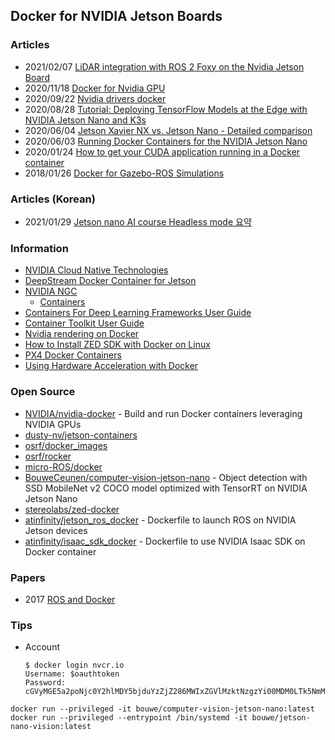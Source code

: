 ## Docker for NVIDIA Jetson Boards


### Articles
- 2021/02/07 [LiDAR integration with ROS 2 Foxy on the Nvidia Jetson Board](https://www.hackster.io/shahizat005/lidar-integration-with-ros-2-foxy-on-the-nvidia-jetson-board-34fa62)
- 2020/11/18 [Docker for Nvidia GPU](http://www.legendu.net/misc/blog/docker-for-nvidia-gpu/)
- 2020/09/22 [Nvidia drivers docker](https://www.xspdf.com/resolution/54156497.html)
- 2020/08/28 [Tutorial: Deploying TensorFlow Models at the Edge with NVIDIA Jetson Nano and K3s](https://thenewstack.io/tutorial-deploying-tensorflow-models-at-the-edge-with-nvidia-jetson-nano-and-k3s/)
- 2020/06/04 [Jetson Xavier NX vs. Jetson Nano - Detailed comparison](https://www.hackster.io/dmitrywat/jetson-xavier-nx-vs-jetson-nano-detailed-comparison-aa9cd7)
- 2020/06/03 [Running Docker Containers for the NVIDIA Jetson Nano](https://dev.to/caelinsutch/running-docker-containers-for-the-nvidia-jetson-nano-5a06)
- 2020/01/24 [How to get your CUDA application running in a Docker container](https://www.celantur.com/blog/run-cuda-in-docker-on-linux/) 
- 2018/01/26 [Docker for Gazebo-ROS Simulations](http://moore-mike.com/docker-ros.html)


### Articles (Korean)
- 2021/01/29 [Jetson nano AI course Headless mode 요약](https://endland.medium.com/jetson-nano-ai-course-headless-mode-%EC%9A%94%EC%95%BD-7b19548e9b2a)



### Information
- [NVIDIA Cloud Native Technologies](https://docs.nvidia.com/datacenter/cloud-native/index.html)
- [DeepStream Docker Container for Jetson](https://docs.nvidia.com/metropolis/deepstream/dev-guide/text/DS_docker_containers.html#a-docker-container-for-jetson)
- [NVIDIA NGC](https://ngc.nvidia.com/catalog)
    - [Containers](https://ngc.nvidia.com/catalog/containers)
- [Containers For Deep Learning Frameworks User Guide](https://docs.nvidia.com/deeplearning/frameworks/user-guide/index.html)
- [Container Toolkit User Guide](https://docs.nvidia.com/datacenter/cloud-native/container-toolkit/user-guide.html)
- [Nvidia rendering on Docker](https://askubuntu.com/questions/1294995/nvidia-rendering-on-docker)
- [How to Install ZED SDK with Docker on Linux](https://www.stereolabs.com/docs/docker/install-guide-linux/)
- [PX4 Docker Containers](https://docs.px4.io/master/en/test_and_ci/docker.html)
- [Using Hardware Acceleration with Docker](http://wiki.ros.org/docker/Tutorials/Hardware%20Acceleration)


### Open Source
- [NVIDIA/nvidia-docker](https://github.com/NVIDIA/nvidia-docker) - Build and run Docker containers leveraging NVIDIA GPUs
- [dusty-nv/jetson-containers](https://github.com/dusty-nv/jetson-containers)
- [osrf/docker_images](https://github.com/osrf/docker_images)
- [osrf/rocker](https://github.com/osrf/rocker)
- [micro-ROS/docker](https://github.com/micro-ROS/docker)
- [BouweCeunen/computer-vision-jetson-nano](https://github.com/BouweCeunen/computer-vision-jetson-nano) - Object detection with SSD MobileNet v2 COCO model optimized with TensorRT on NVIDIA Jetson Nano
- [stereolabs/zed-docker](https://github.com/stereolabs/zed-docker)
- [atinfinity/jetson_ros_docker](https://github.com/atinfinity/jetson_ros_docker) - Dockerfile to launch ROS on NVIDIA Jetson devices
- [atinfinity/isaac_sdk_docker](https://github.com/atinfinity/isaac_sdk_docker) - Dockerfile to use NVIDIA Isaac SDK on Docker container



### Papers
- 2017 [ROS and Docker](https://www.researchgate.net/publication/317751755_ROS_and_Docker)



### Tips
- Account
	```
	$ docker login nvcr.io
	Username: $oauthtoken
	Password: cGVyMGE5a2poNjc0Y2hlMDY5bjduYzZjZ286MWIxZGVlMzktNzgzYi00MDM0LTk5NmMtYTFhOGJlM2VjNGFj
	```

```
docker run --privileged -it bouwe/computer-vision-jetson-nano:latest
docker run --privileged --entrypoint /bin/systemd -it bouwe/jetson-nano-vision:latest
```

